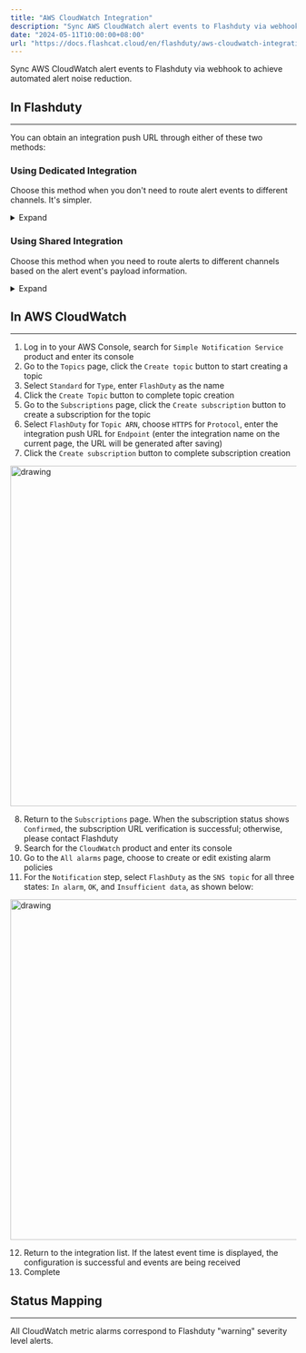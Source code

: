 ```yaml
---
title: "AWS CloudWatch Integration"
description: "Sync AWS CloudWatch alert events to Flashduty via webhook to achieve automated alert noise reduction"
date: "2024-05-11T10:00:00+08:00"
url: "https://docs.flashcat.cloud/en/flashduty/aws-cloudwatch-integration-guide"
---
```


Sync AWS CloudWatch alert events to Flashduty via webhook to achieve automated alert noise reduction.

## In Flashduty
---
You can obtain an integration push URL through either of these two methods:

### Using Dedicated Integration

Choose this method when you don't need to route alert events to different channels. It's simpler.

<details>
  <summary>Expand</summary>
  
  1. Go to the Flashduty console, select **Channel**, and enter a specific channel's details page
  2. Select the **Integration** tab, click **Add Integration** to enter the integration page
  3. Choose **AWS CloudWatch** integration, click **Save** to generate a card
  4. Click the generated card to view the **push URL**, copy it for later use, and you're done
  
</details>

### Using Shared Integration

Choose this method when you need to route alerts to different channels based on the alert event's payload information.

<details>
  <summary>Expand</summary>
  
  1. Go to the Flashduty console, select **Integration Center=>Alert Events** to enter the integration selection page
  2. Select **AWS CloudWatch** integration:
        - **Integration Name**: Define a name for this integration
  3. Click **Save** and copy the newly generated **push URL** for later use
  4. Click **Create Route** to configure routing rules for the integration. You can match different alerts to different channels based on conditions, or set a default channel as a fallback and adjust as needed later
  5. Complete
    
</details>

## In AWS CloudWatch
---
<div class="md-block">

1. Log in to your AWS Console, search for `Simple Notification Service` product and enter its console
2. Go to the `Topics` page, click the `Create topic` button to start creating a topic
3. Select `Standard` for `Type`, enter `FlashDuty` as the name
4. Click the `Create Topic` button to complete topic creation
5. Go to the `Subscriptions` page, click the `Create subscription` button to create a subscription for the topic
6. Select `FlashDuty` for `Topic ARN`, choose `HTTPS` for `Protocol`, enter the integration push URL for `Endpoint` (enter the integration name on the current page, the URL will be generated after saving)
7. Click the `Create subscription` button to complete subscription creation

<img alt="drawing" width="600" src="https://download.flashcat.cloud/aws-cloudwatch-subscribe.png" />

8. Return to the `Subscriptions` page. When the subscription status shows `Confirmed`, the subscription URL verification is successful; otherwise, please contact Flashduty
9. Search for the `CloudWatch` product and enter its console
10. Go to the `All alarms` page, choose to create or edit existing alarm policies
11. For the `Notification` step, select `FlashDuty` as the `SNS topic` for all three states: `In alarm`, `OK`, and `Insufficient data`, as shown below:

<img alt="drawing" width="600" src="https://download.flashcat.cloud/aws-cloudwatch-alram.png" />

12. Return to the integration list. If the latest event time is displayed, the configuration is successful and events are being received
13. Complete

</div>

## Status Mapping
---
<div class="md-block">
  
All CloudWatch metric alarms correspond to Flashduty "warning" severity level alerts.

</div>
